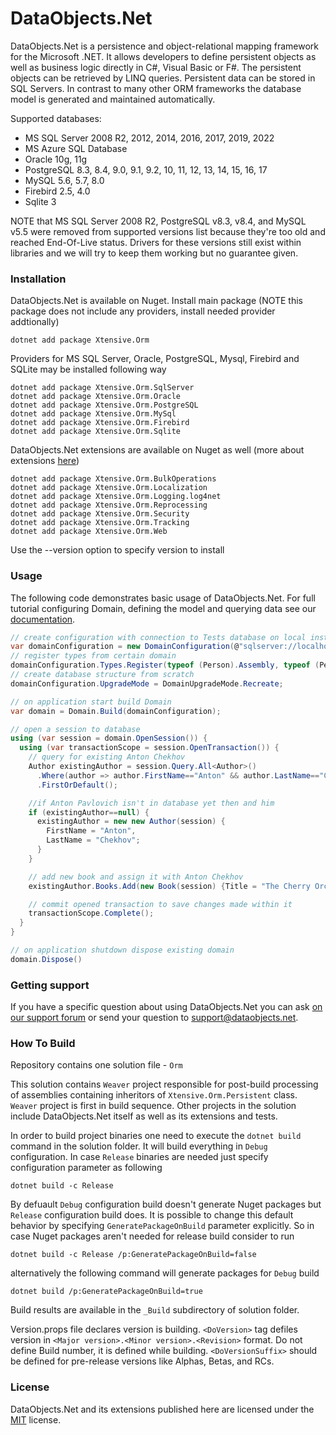 ﻿# DataObjects.Net

DataObjects.Net is a persistence and object-relational mapping framework for the Microsoft .NET. It allows developers to define persistent objects as well as business logic directly in C#, Visual Basic or F#. The persistent objects can be retrieved by LINQ queries. Persistent data can be stored in SQL Servers. In contrast to many other ORM frameworks the database model is generated and maintained automatically.

Supported databases:
- MS SQL Server 2008 R2, 2012, 2014, 2016, 2017, 2019, 2022
- MS Azure SQL Database
- Oracle 10g, 11g
- PostgreSQL 8.3, 8.4, 9.0, 9.1, 9.2, 10, 11, 12, 13, 14, 15, 16, 17
- MySQL 5.6, 5.7, 8.0
- Firebird 2.5, 4.0
- Sqlite 3

NOTE that MS SQL Server 2008 R2, PostgreSQL v8.3, v8.4, and MySQL v5.5 were removed from supported versions list because they're too old and reached End-Of-Live status. Drivers for these versions still exist within libraries and we will try to keep them working but no guarantee given.

### Installation

DataObjects.Net is available on Nuget. Install main package (NOTE this package does not include any providers, install needed provider addtionally)

```console
dotnet add package Xtensive.Orm
```

Providers for MS SQL Server, Oracle, PostgreSQL, Mysql, Firebird and SQLite may be installed following way

```console
dotnet add package Xtensive.Orm.SqlServer
dotnet add package Xtensive.Orm.Oracle
dotnet add package Xtensive.Orm.PostgreSQL
dotnet add package Xtensive.Orm.MySql
dotnet add package Xtensive.Orm.Firebird
dotnet add package Xtensive.Orm.Sqlite
```

DataObjects.Net extensions are available on Nuget as well (more about extensions [here](https://github.com/DataObjects-NET/dataobjects-net/blob/master/Documentation/Extensions.md))

```console
dotnet add package Xtensive.Orm.BulkOperations
dotnet add package Xtensive.Orm.Localization
dotnet add package Xtensive.Orm.Logging.log4net
dotnet add package Xtensive.Orm.Reprocessing
dotnet add package Xtensive.Orm.Security
dotnet add package Xtensive.Orm.Tracking
dotnet add package Xtensive.Orm.Web
```

Use the --version option to specify version to install

### Usage 

The following  code demonstrates  basic usage of DataObjects.Net. For full tutorial configuring Domain, defining the model and querying data see our [documentation](http://help.dataobjects.net).

```csharp
// create configuration with connection to Tests database on local instance of MS SQL Server
var domainConfiguration = new DomainConfiguration(@"sqlserver://localhost/Tests");
// register types from certain domain
domainConfiguration.Types.Register(typeof (Person).Assembly, typeof (Person).Namespace);
// create database structure from scratch
domainConfiguration.UpgradeMode = DomainUpgradeMode.Recreate;

// on application start build Domain
var domain = Domain.Build(domainConfiguration);

// open a session to database
using (var session = domain.OpenSession()) {
  using (var transactionScope = session.OpenTransaction()) {
    // query for existing Anton Chekhov
    Author existingAuthor = session.Query.All<Author>()
      .Where(author => author.FirstName=="Anton" && author.LastName=="Chekhov")
      .FirstOrDefault();

    //if Anton Pavlovich isn't in database yet then and him
    if (existingAuthor==null) {
      existingAuthor = new new Author(session) {
        FirstName = "Anton",
        LastName = "Chekhov";
      }
    }

    // add new book and assign it with Anton Chekhov
    existingAuthor.Books.Add(new Book(session) {Title = "The Cherry Orchard"});

    // commit opened transaction to save changes made within it
    transactionScope.Complete();
  }
}

// on application shutdown dispose existing domain
domain.Dispose()
```


### Getting support

If you have a specific question about using DataObjects.Net you can ask [on our support forum](http://support.x-tensive.com) or send your question to [support@dataobjects.net](mailto:support@dataobjects.net).

### How To Build

Repository contains one solution file - `Orm`

This solution contains `Weaver` project responsible for post-build processing of assemblies containing inheritors of `Xtensive.Orm.Persistent` class. `Weaver` project is first in build sequence. Other projects in the solution include DataObjects.Net itself as well as its extensions and tests.

In order to build project binaries one need to execute the `dotnet build` command in the solution folder. It will build everything in `Debug` configuration. In case `Release` binaries are needed just specify configuration parameter as following

```console
dotnet build -c Release
```

By defuault `Debug` configuration build doesn't generate Nuget packages but `Release` configuration build does. It is possible to change this default behavior by specifying `GeneratePackageOnBuild` parameter explicitly.
So in case Nuget packages aren't needed for release build consider to run 

```console
dotnet build -c Release /p:GeneratePackageOnBuild=false
```

alternatively the following command will generate packages for `Debug` build

```console
dotnet build /p:GeneratePackageOnBuild=true
```

Build results are available in the `_Build` subdirectory of solution folder.


Version.props file declares version is building. `<DoVersion>` tag defiles version in `<Major version>.<Minor version>.<Revision>` format. Do not define Build number, it is defined while building. `<DoVersionSuffix>` should be defined for pre-release versions like Alphas, Betas, and RCs.

### License

DataObjects.Net and its extensions published here are licensed under the [MIT](https://github.com/DataObjects-NET/dataobjects-net/blob/master/License.txt) license.
